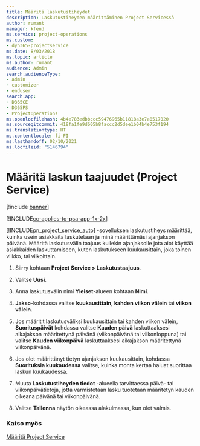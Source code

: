 ```yaml
---
title: Määritä laskutustiheydet
description: Laskutustiheyden määrittäminen Project Servicessä
author: rumant
manager: kfend
ms.service: project-operations
ms.custom:
- dyn365-projectservice
ms.date: 8/03/2018
ms.topic: article
ms.author: rumant
audience: Admin
search.audienceType:
- admin
- customizer
- enduser
search.app:
- D365CE
- D365PS
- ProjectOperations
ms.openlocfilehash: 4b4e783edbbccc59476965b11818a3e7a0517020
ms.sourcegitcommit: 418fa1fe9d605b8faccc2d5dee1b04b4e753f194
ms.translationtype: HT
ms.contentlocale: fi-FI
ms.lasthandoff: 02/10/2021
ms.locfileid: "5146794"
---
```

# <a name="set-up-invoice-frequencies-project-service"></a>Määritä laskun taajuudet (Project Service)

[!include [banner](../includes/psa-now-project-operations.md)]

[!INCLUDE[cc-applies-to-psa-app-1x-2x](../includes/cc-applies-to-psa-app-1x-2x.md)]

[!INCLUDE[pn_project_service_auto](../includes/pn-project-service-auto.md)] -sovelluksen laskutustiheys määrittää, kuinka usein asiakkaita laskutetaan ja minä määrittämäsi ajanjakson päivänä. Määritä laskutusvälin taajuus kullekin ajanjaksolle jota aiot käyttää asiakkaiden laskuttamiseen, kuten laskutukseen kuukausittain, joka toinen viikko, tai viikoittain.  
  
1.  Siirry kohtaan **Project Service > Laskutustaajuus**.  
  
2.  Valitse **Uusi**.  
  
3.  Anna laskutusvälin nimi **Yleiset**-alueen kohtaan **Nimi**.  
  
4.  **Jakso**-kohdassa valitse **kuukausittain**, **kahden viikon välein** tai **viikon välein**.  
  
5.  Jos määritit laskutusväliksi kuukausittain tai kahden viikon välein, **Suorituspäivät** kohdassa valitse **Kauden päivä** laskuttaaksesi aikajakson määritettynä päivänä (viikonpäivänä tai viikonloppuna) tai valitse **Kauden viikonpäivä** laskuttaaksesi aikajakson määritettynä viikonpäivänä.  
  
6.  Jos olet määrittänyt tietyn ajanjakson kuukausittain, kohdassa **Suorituksia kuukaudessa** valitse, kuinka monta kertaa haluat suorittaa laskun kuukaudessa.  
  
7.  Muuta **Laskutustiheyden tiedot** -alueella tarvittaessa päivä- tai viikonpäivätietoja, jotta varmistetaan lasku tuotetaan määritetyn kauden oikeana päivänä tai viikonpäivänä.  
  
8.  Valitse **Tallenna** näytön oikeassa alakulmassa, kun olet valmis.  
  
### <a name="see-also"></a>Katso myös  
 [Määritä Project Service](../psa/configure.md)
